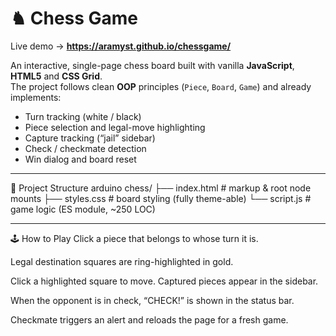 # ♞ Chess Game

Live demo → **https://aramyst.github.io/chessgame/**

An interactive, single-page chess board built with vanilla **JavaScript**, **HTML5** and **CSS Grid**.  
The project follows clean **OOP** principles (`Piece`, `Board`, `Game`) and already implements:

- Turn tracking (white / black)  
- Piece selection and legal-move highlighting  
- Capture tracking (“jail” sidebar)  
- Check / checkmate detection  
- Win dialog and board reset  

---

📂 Project Structure
arduino
chess/
├── index.html      # markup & root node mounts
├── styles.css      # board styling (fully theme-able)
└── script.js       # game logic (ES module, ~250 LOC)

---

🕹️ How to Play
Click a piece that belongs to whose turn it is.

Legal destination squares are ring-highlighted in gold.

Click a highlighted square to move. Captured pieces appear in the sidebar.

When the opponent is in check, “CHECK!” is shown in the status bar.

Checkmate triggers an alert and reloads the page for a fresh game.
